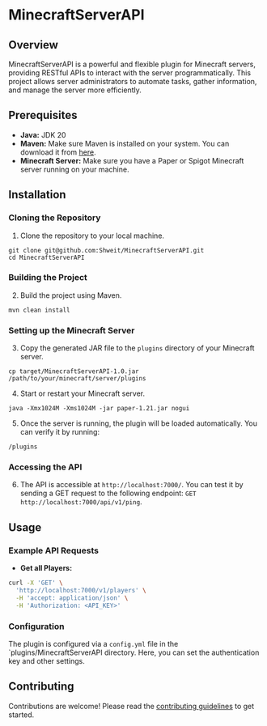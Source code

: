 # MinecraftServerAPI

## Overview
MinecraftServerAPI is a powerful and flexible plugin for Minecraft servers, 
providing RESTful APIs to interact with the server programmatically. 
This project allows server administrators to automate tasks, gather 
information, and manage the server more efficiently.

## Prerequisites
- **Java:** JDK 20
- **Maven:** Make sure Maven is installed on your system. 
  You can download it from [here](https://maven.apache.org/download.cgi).
- **Minecraft Server:** Make sure you have a Paper or Spigot Minecraft server running on your machine.

## Installation
### Cloning the Repository
1. Clone the repository to your local machine.
```shell
git clone git@github.com:Shweit/MinecraftServerAPI.git
cd MinecraftServerAPI
```
### Building the Project
2. Build the project using Maven.
```shell
mvn clean install
```
### Setting up the Minecraft Server
3. Copy the generated JAR file to the `plugins` directory of your Minecraft server.
```shell
cp target/MinecraftServerAPI-1.0.jar /path/to/your/minecraft/server/plugins
```
4. Start or restart your Minecraft server.
```shell
java -Xmx1024M -Xms1024M -jar paper-1.21.jar nogui
```
5.  Once the server is running, the plugin will be loaded automatically. You can verify it by running:
```shell
/plugins
```
### Accessing the API
6. The API is accessible at `http://localhost:7000/`. You can test it by sending a GET request to the following endpoint: `GET http://localhost:7000/api/v1/ping`.

## Usage
### Example API Requests
- **Get all Players:**
```bash
curl -X 'GET' \
  'http://localhost:7000/v1/players' \
  -H 'accept: application/json' \
  -H 'Authorization: <API_KEY>'
```
### Configuration
The plugin is configured via a `config.yml` file in the `plugins/MinecraftServerAPI directory. Here, you can set the authentication key and other settings.

## Contributing
Contributions are welcome! Please read the [contributing guidelines](CONTRIBUTING.md) to get started.